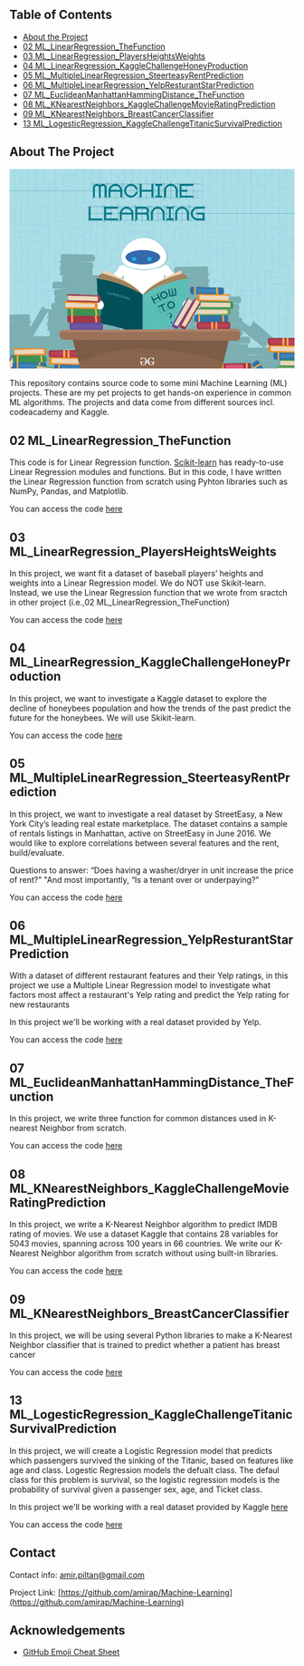 <!-- TABLE OF CONTENTS -->
## Table of Contents

* [About the Project](#about-the-project)
* [02 ML_LinearRegression_TheFunction](#02-ML_LinearRegression_TheFunction)
* [03 ML_LinearRegression_PlayersHeightsWeights](#03-ML_LinearRegression_PlayersHeightsWeights)
* [04 ML_LinearRegression_KaggleChallengeHoneyProduction](04-ML_LinearRegression_KaggleChallengeHoneyProduction)
* [05 ML_MultipleLinearRegression_SteerteasyRentPrediction](05-ML_MultipleLinearRegression_SteerteasyRentPrediction)
* [06 ML_MultipleLinearRegression_YelpResturantStarPrediction](06-ML_MultipleLinearRegression_YelpResturantStarPrediction)
* [07 ML_EuclideanManhattanHammingDistance_TheFunction](07-ML_EuclideanManhattanHammingDistance_TheFunction)
* [08 ML_KNearestNeighbors_KaggleChallengeMovieRatingPrediction](08-ML_KNearestNeighbors_KaggleChallengeMovieRatingPrediction)
* [09 ML_KNearestNeighbors_BreastCancerClassifier](09-ML_KNearestNeighbors_BreastCancerClassifier)
* [13 ML_LogesticRegression_KaggleChallengeTitanicSurvivalPrediction](13-ML_LogesticRegression_KaggleChallengeTitanicSurvivalPrediction)



<!-- ABOUT THE PROJECT -->
## About The Project
![alt text](https://github.com/amirap/Machine-Learning/blob/master/machineLearning3.png)

This repository contains source code to some mini Machine Learning (ML) projects. These are my pet projects to get hands-on experience in common ML algorithms. The projects and data come from different sources incl. codeacademy and Kaggle.    

<!-- 02 ML_LinearRegression_TheFunction -->
## 02 ML_LinearRegression_TheFunction
This code is for Linear Regression function. [Scikit-learn](https://scikit-learn.org/stable/) has ready-to-use Linear Regression modules and functions. But in this code, I have written the Linear Regression function from scratch using Pyhton libraries such as NumPy, Pandas, and Matplotlib.

You can access the code [here](https://github.com/amirap/Machine-Learning/blob/master/02%20ML_LinearRegression_TheFunction.ipynb)

<!-- 03 ML_LinearRegression_PlayersHeightsWeights -->
## 03 ML_LinearRegression_PlayersHeightsWeights

In this project, we want fit a dataset of baseball players’ heights and weights into a Linear Regression model. We do NOT use Skikit-learn. Instead, we use the Linear Regression function that we wrote from sractch in other project (i.e.,02 ML_LinearRegression_TheFunction)

You can access the code [here](https://github.com/amirap/Machine-Learning/blob/master/02%20ML_LinearRegression_TheFunction.ipynb)

<!-- 04 ML_LinearRegression_KaggleChallengeHoneyProduction -->
## 04 ML_LinearRegression_KaggleChallengeHoneyProduction

In this project, we want to investigate a Kaggle dataset to explore the decline of honeybees population and how the trends of the past predict the future for the honeybees. We will use Skikit-learn. 

You can access the code [here](https://github.com/amirap/Machine-Learning/blob/master/04%20ML_LinearRegression_KaggleChallengeHoneyProduction.ipynb)

## 05 ML_MultipleLinearRegression_SteerteasyRentPrediction

In this project, we want to investigate a real dataset by StreetEasy, a New York City’s leading real estate marketplace. The dataset contains a sample of rentals listings in Manhattan, active on StreetEasy in June 2016. We would like to explore correlations between several features and the rent, build/evaluate.

Questions to answer: “Does having a washer/dryer in unit increase the price of rent?” "And most importantly, “Is a tenant over or underpaying?”

You can access the code [here](https://github.com/amirap/Machine-Learning/blob/master/05%20ML_MultipleLinearRegression_SteerteasyRentPrediction.ipynb)

## 06 ML_MultipleLinearRegression_YelpResturantStarPrediction

With a dataset of different restaurant features and their Yelp ratings, in this project we use a Multiple Linear Regression model to investigate what factors most affect a restaurant's Yelp rating and predict the Yelp rating for new restaurants

In this project we'll be working with a real dataset provided by Yelp. 

You can access the code [here](https://github.com/amirap/Machine-Learning/blob/master/06%20ML_MultipleLinearRegression_YelpResturantStarPrediction.ipynb)

## 07 ML_EuclideanManhattanHammingDistance_TheFunction

In this project, we write three function for common distances used in K-nearest Neighbor from scratch.

You can access the code [here](https://github.com/amirap/Machine-Learning/blob/master/07%20ML_EuclideanManhattanHammingDistance_TheFunction.ipynb)

## 08 ML_KNearestNeighbors_KaggleChallengeMovieRatingPrediction

In this project, we write a K-Nearest Neighbor algorithm to predict IMDB rating of movies. We use a dataset Kaggle that contains 28 variables for 5043 movies, spanning across 100 years in 66 countries. 
We write our K-Nearest Neighbor algorithm from scratch without using built-in libraries.

You can access the code [here](https://github.com/amirap/Machine-Learning/blob/master/08%20ML_KNearestNeighbors_KaggleChallengeMovieRatingPrediction.ipynb)

## 09 ML_KNearestNeighbors_BreastCancerClassifier

In this project, we will be using several Python libraries to make a K-Nearest Neighbor classifier that is trained to predict whether a patient has breast cancer

You can access the code [here](https://github.com/amirap/Machine-Learning/blob/master/09%20ML_KNearestNeighbors_BreastCancerClassifier.ipynb)

## 13 ML_LogesticRegression_KaggleChallengeTitanicSurvivalPrediction

In this project, we will create a Logistic Regression model that predicts which passengers survived the sinking of the Titanic, based on features like age and class. Logestic Regression models the defualt class. The defaul class for this problem is survival, so the logistic regression models is the probability of survival given a passenger sex, age, and Ticket class.

In this project we'll be working with a real dataset provided by Kaggle [here](https://www.kaggle.com/c/titanic/data#_=_) 

You can access the code [here](https://github.com/amirap/Machine-Learning/blob/master/13%20ML_LogesticRegression_KaggleChallengeTitanicSurvivalPrediction.ipynb)


## Contact

Contact info: amir.piltan@gmail.com

Project Link: [https://github.com/amirap/Machine-Learning](https://github.com/amirap/Machine-Learning)


<!-- ACKNOWLEDGEMENTS -->
## Acknowledgements
* [GitHub Emoji Cheat Sheet](https://www.webpagefx.com/tools/emoji-cheat-sheet)





